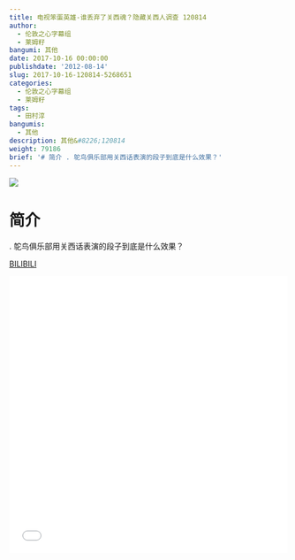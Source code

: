 ```yaml
---
title: 电视笨蛋英雄-谁丢弃了关西魂？隐藏关西人调查 120814
author:
  - 伦敦之心字幕组
  - 莱姆籽
bangumi: 其他
date: 2017-10-16 00:00:00
publishdate: '2012-08-14'
slug: 2017-10-16-120814-5268651
categories:
  - 伦敦之心字幕组
  - 莱姆籽
tags:
  - 田村淳
bangumis:
  - 其他
description: 其他&#8226;120814
weight: 79186
brief: '# 简介 . 鸵鸟俱乐部用关西话表演的段子到底是什么效果？'
---
```


![](https://i.imgur.com/YIx2wR5.jpg)

# 简介  
. 鸵鸟俱乐部用关西话表演的段子到底是什么效果？

  [BILIBILI](https://www.bilibili.com/video/av5268651/)


<div class="vcontainer">  <iframe class='video' src="//www.bilibili.com/blackboard/player.html?aid=5268651" width="100%" height="500" frameborder="0" allowfullscreen="allowfullscreen"></iframe></div>
